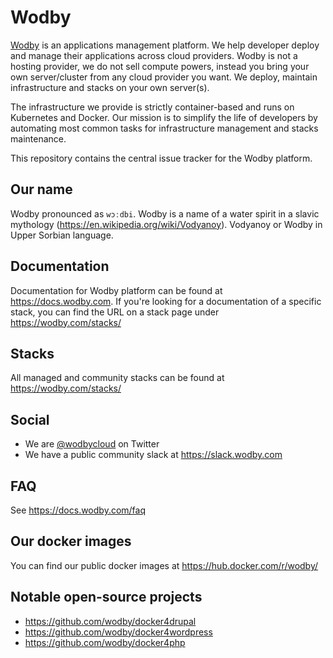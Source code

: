 # Wodby

[Wodby](https://wodby.com) is an applications management platform. We help developer deploy and manage their applications across cloud providers. Wodby is not a hosting provider, we do not sell compute powers, instead you bring your own server/cluster from any cloud provider you want. We deploy, maintain infrastructure and stacks on your own server(s). 

The infrastructure we provide is strictly container-based and runs on Kubernetes and Docker. Our mission is to simplify the life of developers by automating most common tasks for infrastructure management and stacks maintenance. 

This repository contains the central issue tracker for the Wodby platform.

## Our name

Wodby pronounced as `wɔːdbi`. Wodby is a name of a water spirit in a slavic mythology (https://en.wikipedia.org/wiki/Vodyanoy). Vodyanoy or Wodby in Upper Sorbian language.

## Documentation

Documentation for Wodby platform can be found at https://docs.wodby.com. If you're looking for a documentation of a specific stack, you can find the URL on a stack page under https://wodby.com/stacks/

## Stacks

All managed and community stacks can be found at https://wodby.com/stacks/

## Social

* We are [@wodbycloud](https://twitter.com/wodbycloud) on Twitter
* We have a public community slack at https://slack.wodby.com

## FAQ

See https://docs.wodby.com/faq

## Our docker images

You can find our public docker images at https://hub.docker.com/r/wodby/

## Notable open-source projects

* https://github.com/wodby/docker4drupal
* https://github.com/wodby/docker4wordpress
* https://github.com/wodby/docker4php
